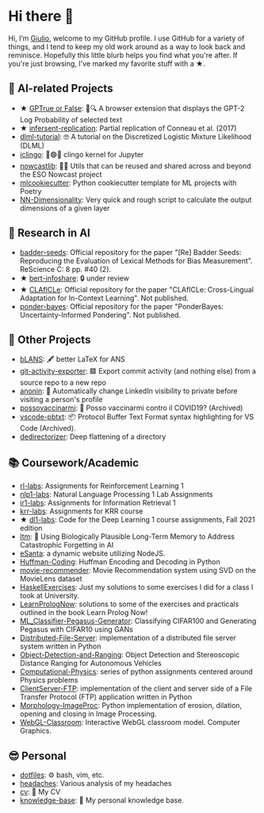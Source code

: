 # Hi there 👋

Hi, I’m [Giulio](https://www.giuliostarace.com), welcome to my GitHub profile. I
use GitHub for a variety of things, and I tend to keep my old work around as a
way to look back and reminisce. Hopefully this little blurb helps you find what
you're after. If you're just browsing, I've marked my favorite stuff with a ★.

## 🤖 AI-related Projects

- ★ [GPTrue or False](https://github.com/thesofakillers/GPTrue-or-False): 📝🔍
  A browser extension that displays the GPT-2 Log Probability of selected text
- ★
  [infersent-replication](https://github.com/thesofakillers/infersent-replication):
  Partial replication of Conneau et al. (2017)
- [dlml-tutorial](https://github.com/thesofakillers/dlml-tutorial): 🤓 A tutorial on the Discretized Logistic Mixture Likelihood (DLML)
- [iclingo](https://github.com/thesofakillers/iclingo): 🔴🟢🔵 clingo kernel for
  Jupyter
- [nowcastlib](https://github.com/thesofakillers/nowcastlib): 🧙🔧 Utils that
  can be reused and shared across and beyond the ESO Nowcast project
- [mlcookiecutter](https://github.com/thesofakillers/mlcookiecutter): Python
  cookiecutter template for ML projects with Poetry
- [NN-Dimensionality](https://github.com/thesofakillers/NN-Dimensionality): Very
  quick and rough script to calculate the output dimensions of a given layer

## 🔬 Research in AI

- [badder-seeds](https://github.com/thesofakillers/badder-seeds): Official
  repository for the paper "[Re] Badder Seeds: Reproducing the Evaluation of
  Lexical Methods for Bias Measurement". ReScience C: 8 pp. #40 (2).
- ★ [bert-infoshare](https://github.com/thesofakillers/bert-infoshare): 🔒 under review
- ★ [CLAfICLe](https://github.com/thesofakillers/CLAfICLe): Official
  repository for the paper "CLAfICLe: Cross-Lingual Adaptation for In-Context
  Learning". Not published.
- [ponder-bayes](https://github.com/thesofakillers/ponder-bayes): Official
  repository for the paper "PonderBayes: Uncertainty-Informed Pondering". Not
  published.

## 🎯 Other Projects

- [bLANS](https://github.com/thesofakillers/bLANS): 🖋 better LaTeX for ANS
- [git-activity-exporter](https://github.com/thesofakillers/git-activity-exporter):
  🟩 Export commit activity (and nothing else) from a source repo to a new repo
- [anonin](https://github.com/thesofakillers/anonin): 👤 Automatically change
  LinkedIn visibility to private before visiting a person's profile
- [possovaccinarmi](https://github.com/thesofakillers/possovaccinarmi): 💉 Posso
  vaccinarmi contro il COVID19? (Archived)
- [vscode-pbtxt](https://github.com/thesofakillers/vscode-pbtxt): 📦 Protocol
  Buffer Text Format syntax highlighting for VS Code (Archived).
- [dedirectorizer](https://github.com/thesofakillers/dedirectorizer): Deep
  flattening of a directory

## 📚 Coursework/Academic

- [rl-labs](https://github.com/thesofakillers/rl-labs): Assignments for
  Reinforcement Learning 1
- [nlp1-labs](https://github.com/thesofakillers/nlp1-labs): Natural Language
  Processing 1 Lab Assignments
- [ir1-labs](https://github.com/thesofakillers/ir1-labs): Assignments for
  Information Retrieval 1
- [krr-labs](https://github.com/thesofakillers/krr-labs): Assignments for KRR
  course
- ★ [dl1-labs](https://github.com/thesofakillers/dl1-labs): Code for the Deep
  Learning 1 course assignments, Fall 2021 edition
- [ltm](https://github.com/thesofakillers/ltm): 🧠 Using Biologically Plausible
  Long-Term Memory to Address Catastrophic Forgetting in AI
- [eSanta](https://github.com/thesofakillers/eSanta): a dynamic website
  utilizing NodeJS.
- [Huffman-Coding](https://github.com/thesofakillers/Huffman-Coding): Huffman
  Encoding and Decoding in Python
- [movie-recommender](https://github.com/thesofakillers/movie-recommender):
  Movie Recommendation system using SVD on the MovieLens dataset
- [HaskellExercises](https://github.com/thesofakillers/Haskell-exercises): Just
  my solutions to some exercises I did for a class I took at University.
- [LearnPrologNow](https://github.com/thesofakillers/LearnPrologNow): solutions
  to some of the exercises and practicals outlined in the book Learn Prolog Now!
- [ML_Classifier-Pegasus-Generator](https://github.com/thesofakillers/ML_Classifier-Pegasus-Generator):
  Classifying CIFAR100 and Generating Pegasus with CIFAR10 using GANs
- [Distributed-File-Server](https://github.com/thesofakillers/Distributed-File-Server):
  implementation of a distributed file server system written in Python
- [Object-Detection-and-Ranging](https://github.com/thesofakillers/Object-Detection-and-Ranging):
  Object Detection and Stereoscopic Distance Ranging for Autonomous Vehicles
- [Computational-Physics](https://github.com/thesofakillers/Computational-Physics):
  series of python assignments centered around Physics problems
- [ClientServer-FTP](https://github.com/thesofakillers/ClientServer-FTP):
  implementation of the client and server side of a File Transfer Protocol (FTP)
  application written in Python
- [Morphology-ImageProc](https://github.com/thesofakillers/Morpholology-ImageProc):
  Python implementation of erosion, dilation, opening and closing in Image
  Processing.
- [WebGL-Classroom](https://github.com/thesofakillers/WebGL-Classroom):
  Interactive WebGL classroom model. Computer Graphics.

## 😎 Personal

- [dotfiles](https://github.com/thesofakillers/dotfiles): ⚙️ bash, vim, etc.
- [headaches](https://github.com/thesofakillers/headaches): Various analysis of
  my headaches
- [cv](https://github.com/thesofakillers/cv): 📄 My CV
- [knowledge-base](https://github.com/thesofakillers/knowledge-base): 🧠 My
  personal knowledge base.

